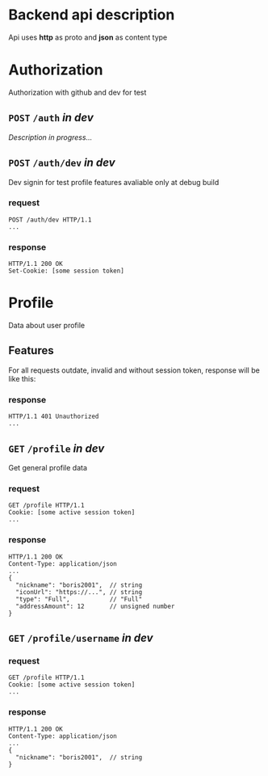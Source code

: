 # Backend api description

Api uses **http** as proto and **json** as content type

# Authorization

Authorization with github and dev for test

## `POST` `/auth` _in dev_

_Description in progress..._

## `POST` `/auth/dev` _in dev_

Dev signin for test profile features avaliable only at debug build

### request

```text
POST /auth/dev HTTP/1.1
...
```

### response

```text
HTTP/1.1 200 OK
Set-Cookie: [some session token]
```

# Profile

Data about user profile

## Features

For all requests outdate, invalid and without session token, response will be like this:

### response

```text
HTTP/1.1 401 Unauthorized
...
```

## `GET` `/profile` _in dev_

Get general profile data

### request

```text
GET /profile HTTP/1.1
Cookie: [some active session token]
...
```

### response

```text
HTTP/1.1 200 OK
Content-Type: application/json
...
{
  "nickname": "boris2001",  // string
  "iconUrl": "https://...", // string
  "type": "Full",           // "Full"
  "addressAmount": 12       // unsigned number
}
```

## `GET` `/profile/username` _in dev_

### request

```text
GET /profile HTTP/1.1
Cookie: [some active session token]
...
```

### response

```text
HTTP/1.1 200 OK
Content-Type: application/json
...
{
  "nickname": "boris2001",  // string
}
```
